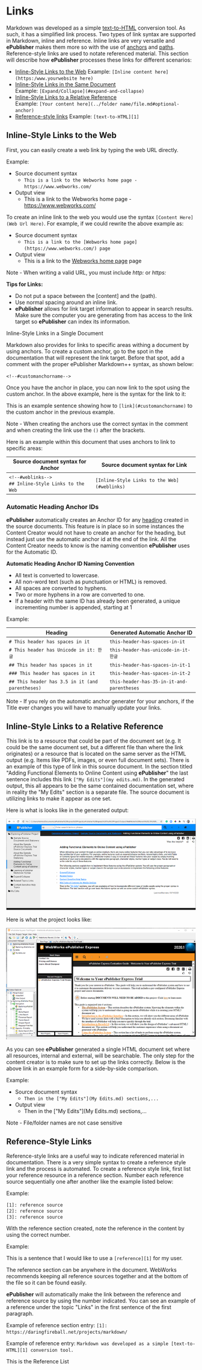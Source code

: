 <!--markers:{"Keywords":"Inline-Style Links, Links, cross reference, anchors"}; #links--> 
# Links

Markdown was developed as a simple [text-to-HTML][1] conversion tool. As such, it has a simplified link process. Two types of link syntax are supported in Markdown, inline and reference. Inline links are very versatile and **ePublisher** makes them more so with the use of [anchors](#inline-style-links-in-a-single-document)  and [paths](#inline-style-links-to-a-relative-reference).
Reference-style links are used to notate referenced material. This section will describe how **ePublisher** processes these links for different scenarios: 

* [Inline-Style Links to the Web](#weblinks) 
  Example: `[Inline content here](https:/www.yourwebsite here)`
* [Inline-Style Links in the Same Document](#inline-style-links-in-a-single-document)  
  Example: `[Expand/Collapse](#expand-and-collapse)`
* [Inline-Style Links to a Relative Reference](#inline-style-links-to-a-relative-reference)  
  Example: `[Your content here](../folder name/file.md#optional-anchor)`
* [Reference-style links](#reference-style-links) 
  Example: `[text-to-HTML][1]`

<!--style:Heading 2 Relevance; markers:"Keywords":"internet, web"; #weblinks-->
## Inline-Style Links to the Web 

First, you can easily create a web link by typing the web URL directly. 

Example: 
- Source document syntax
  - `This is a link to the Webworks home page - https://www.webworks.com/`
- Output view
  - This is a link to the Webworks home page - https://www.webworks.com/ 
  
To create an inline link to the web you would use the syntax `[Content Here](Web Url Here)`. For example, if we could rewrite the above example as:  

- Source document syntax
  - `This is a link to the [Webworks home page](https://www.webworks.com/) page`
- Output view
  - This is a link to the [Webworks home page](https://www.webworks.com/) page 

<!--style:mdnote-->
Note - When writing a valid URL, you must include *http:* or *https:*

**Tips for Links:**

 * Do not put a space between the [content] and the (path).
 * Use normal spacing around an inline link.
 * **ePublisher** allows for link target information to appear in search results. 
   Make sure the computer you are generating from has access to the link target so **ePublisher** can index its information. 

<!--style:Heading 2 Relevance; markers:"Keywords":"anchors, links, inline-style"; #inline-style-links-in-a-single-document-->
Inline-Style Links in a Single Document 

Markdown also provides for links to specific areas withing a document by using anchors. To create a custom anchor, go to the spot in the documentation that will represent the link target. Before that spot, add a comment with the proper ePublisher Markdown++ syntax, as shown below:  

`<!--#customanchorname-->`

Once you have the anchor in place, you can now link to the spot using the custom anchor. In the above example, here is the syntax for the link to it: 

This is an example sentence showing how to `[link](#customanchorname)` to the custom anchor in the previous example.

<!--style:mdnote-->
Note - When creating the anchors use the correct syntax in the comment and when creating the link use the `()` after the brackets. 

Here is an example within this document that uses anchors to link to specific areas:
 <!--condition: onlineonly-->
|Source document syntax for Anchor|Source document syntax for Link |
|----|----|
|`<!--#weblinks-->` <br/> `## Inline-Style Links to the Web` |`[Inline-Style Links to the Web](#weblinks)`| 
<!--/condition-->

### Automatic Heading Anchor IDs  

**ePublisher** automatically creates an Anchor ID for any [heading](#syntax-headings) created in the source documents. This feature is in place so in some instances the Content Creator would not have to create an anchor for the heading, but instead just use the automatic anchor id at the end of the link. All the Content Creator needs to know is the naming convention **ePublisher** uses for the Automatic ID. 

**Automatic Heading Anchor ID Naming Convention**
  - All text is converted to lowercase.
  - All non-word text (such as punctuation or HTML) is removed.
  - All spaces are converted to hyphens.
  - Two or more hyphens in a row are converted to one.
  - If a header with the same ID has already been generated, a unique incrementing number is appended, starting at 1

Example:

 Heading | Generated Automatic Anchor ID 
---------|---------
`# This header has spaces in it`|`this-header-has-spaces-in-it`
`# This header has Unicode in it: 한글`|`this-header-has-unicode-in-it-한글`
`## This header has spaces in it`|`this-header-has-spaces-in-it-1`
`### This header has spaces in it`|`this-header-has-spaces-in-it-2`
`## This header has 3.5 in it (and parentheses)`|`this-header-has-35-in-it-and-parentheses` 

<!--style:mdnote-->
Note - If you rely on the automatic anchor generater for your anchors, if the Title ever changes you will have to manually update your links.   
  
<!--#inline-style-links-to-a-relative-reference-->
## Inline-Style Links to a Relative Reference 

This link is to a resource that could be part of the document set (e.g. It could be the same document set, but a different file than where the link originates) or a resource that is located on the same server as the HTML output (e.g. Items like PDFs, images, or even full document sets). There is an example of this type of link in this source document. In the section titled "Adding Functional Elements to Online Content using **ePublisher**" the last sentence includes this link `["My Edits"](my edits.md)`. In the generated output, this all appears to be the same contained documentation set, where in reality the "My Edits" section is a separate file. The source document is utilizing links to make it appear as one set. 

Here is what is looks like in the generated output:

![Screen shot of **ePublisher** HTML output](images/myeditshtml.png "**ePublisher** HTML5 Output")

Here is what the project looks like:

![Screen shot of ePublisher Express project][image1]

As you can see **ePublisher** generated a single HTML document set where all resources, internal and external, will be searchable. The only step for the content creator is to make sure to set up the links correctly. Below is the above link in an example form for a side-by-side comparison. 
 
Example:
- Source document syntax
  - `Then in the ["My Edits"](My Edits.md) sections,...`
- Output view
  - Then in the ["My Edits"](My Edits.md) sections,...

<!--style:mdnote-->
Note - File/folder names are not case sensitive  

<!--#reference-style-links-->
## Reference-Style Links

Reference-style links are a useful way to indicate referenced material in documentation. There is a very simple syntax to create a reference style link and the process is automated. To create a reference style link, first list your reference resource in a reference section. Number each reference source sequentially one after another like the example listed below: 

Example: 
```
[1]: reference source 
[2]: reference source 
[3]: reference source
```

With the reference section created, note the reference in the content by using the correct number. 

Example: 

This is a sentence that I would like to use a `[reference][1]` for my user. 

The reference section can be anywhere in the document. WebWorks recommends keeping all reference sources together and at the bottom of the file so it can be found easily. 

**ePublisher** will automatically make the link between the reference and reference source by using the number indicated. You can see an example of a reference under the topic "Links" in the first sentence of the first paragraph.  

Example of reference section entry: 
`[1]: https://daringfireball.net/projects/markdown/`

Example of reference entry: 
`Markdown was developed as a simple [text-to-HTML][1] conversion tool.` 

<!--style:noshow-->
This is the Reference List

[1]: https://daringfireball.net/projects/markdown/
[image1]: images/myeditsepub.png "**ePublisher** **Express** Project"
